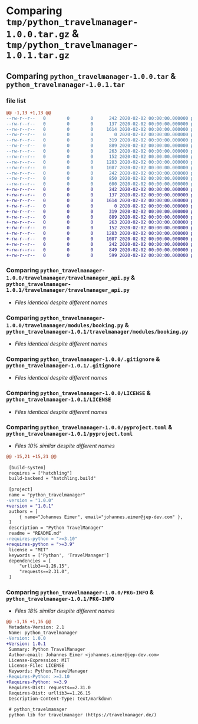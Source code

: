 # Comparing `tmp/python_travelmanager-1.0.0.tar.gz` & `tmp/python_travelmanager-1.0.1.tar.gz`

## Comparing `python_travelmanager-1.0.0.tar` & `python_travelmanager-1.0.1.tar`

### file list

```diff
@@ -1,13 +1,13 @@
--rw-r--r--   0        0        0      242 2020-02-02 00:00:00.000000 python_travelmanager-1.0.0/travelmanager/__init__.py
--rw-r--r--   0        0        0      137 2020-02-02 00:00:00.000000 python_travelmanager-1.0.0/travelmanager/schemas.py
--rw-r--r--   0        0        0     1614 2020-02-02 00:00:00.000000 python_travelmanager-1.0.0/travelmanager/travelmanager_api.py
--rw-r--r--   0        0        0        0 2020-02-02 00:00:00.000000 python_travelmanager-1.0.0/travelmanager/modules/__init__.py
--rw-r--r--   0        0        0      319 2020-02-02 00:00:00.000000 python_travelmanager-1.0.0/travelmanager/modules/availability.py
--rw-r--r--   0        0        0      889 2020-02-02 00:00:00.000000 python_travelmanager-1.0.0/travelmanager/modules/booking.py
--rw-r--r--   0        0        0      263 2020-02-02 00:00:00.000000 python_travelmanager-1.0.0/travelmanager/modules/relation.py
--rw-r--r--   0        0        0      152 2020-02-02 00:00:00.000000 python_travelmanager-1.0.0/travelmanager/modules/station.py
--rw-r--r--   0        0        0     1283 2020-02-02 00:00:00.000000 python_travelmanager-1.0.0/.gitignore
--rw-r--r--   0        0        0     1087 2020-02-02 00:00:00.000000 python_travelmanager-1.0.0/LICENSE
--rw-r--r--   0        0        0      242 2020-02-02 00:00:00.000000 python_travelmanager-1.0.0/README.md
--rw-r--r--   0        0        0      850 2020-02-02 00:00:00.000000 python_travelmanager-1.0.0/pyproject.toml
--rw-r--r--   0        0        0      600 2020-02-02 00:00:00.000000 python_travelmanager-1.0.0/PKG-INFO
+-rw-r--r--   0        0        0      242 2020-02-02 00:00:00.000000 python_travelmanager-1.0.1/travelmanager/__init__.py
+-rw-r--r--   0        0        0      137 2020-02-02 00:00:00.000000 python_travelmanager-1.0.1/travelmanager/schemas.py
+-rw-r--r--   0        0        0     1614 2020-02-02 00:00:00.000000 python_travelmanager-1.0.1/travelmanager/travelmanager_api.py
+-rw-r--r--   0        0        0        0 2020-02-02 00:00:00.000000 python_travelmanager-1.0.1/travelmanager/modules/__init__.py
+-rw-r--r--   0        0        0      319 2020-02-02 00:00:00.000000 python_travelmanager-1.0.1/travelmanager/modules/availability.py
+-rw-r--r--   0        0        0      889 2020-02-02 00:00:00.000000 python_travelmanager-1.0.1/travelmanager/modules/booking.py
+-rw-r--r--   0        0        0      263 2020-02-02 00:00:00.000000 python_travelmanager-1.0.1/travelmanager/modules/relation.py
+-rw-r--r--   0        0        0      152 2020-02-02 00:00:00.000000 python_travelmanager-1.0.1/travelmanager/modules/station.py
+-rw-r--r--   0        0        0     1283 2020-02-02 00:00:00.000000 python_travelmanager-1.0.1/.gitignore
+-rw-r--r--   0        0        0     1087 2020-02-02 00:00:00.000000 python_travelmanager-1.0.1/LICENSE
+-rw-r--r--   0        0        0      242 2020-02-02 00:00:00.000000 python_travelmanager-1.0.1/README.md
+-rw-r--r--   0        0        0      849 2020-02-02 00:00:00.000000 python_travelmanager-1.0.1/pyproject.toml
+-rw-r--r--   0        0        0      599 2020-02-02 00:00:00.000000 python_travelmanager-1.0.1/PKG-INFO
```

### Comparing `python_travelmanager-1.0.0/travelmanager/travelmanager_api.py` & `python_travelmanager-1.0.1/travelmanager/travelmanager_api.py`

 * *Files identical despite different names*

### Comparing `python_travelmanager-1.0.0/travelmanager/modules/booking.py` & `python_travelmanager-1.0.1/travelmanager/modules/booking.py`

 * *Files identical despite different names*

### Comparing `python_travelmanager-1.0.0/.gitignore` & `python_travelmanager-1.0.1/.gitignore`

 * *Files identical despite different names*

### Comparing `python_travelmanager-1.0.0/LICENSE` & `python_travelmanager-1.0.1/LICENSE`

 * *Files identical despite different names*

### Comparing `python_travelmanager-1.0.0/pyproject.toml` & `python_travelmanager-1.0.1/pyproject.toml`

 * *Files 10% similar despite different names*

```diff
@@ -15,21 +15,21 @@
 
 [build-system]
 requires = ["hatchling"]
 build-backend = "hatchling.build"
 
 [project]
 name = "python_travelmanager"
-version = "1.0.0"
+version = "1.0.1"
 authors = [
     { name="Johannes Eimer", email="johannes.eimer@jep-dev.com" },
 ]
 description = "Python TravelManager"
 readme = "README.md"
-requires-python = ">=3.10"
+requires-python = ">=3.9"
 license = "MIT"
 keywords = ['Python', 'TravelManager']
 dependencies = [
     "urllib3==1.26.15",
     "requests==2.31.0",
 ]
```

### Comparing `python_travelmanager-1.0.0/PKG-INFO` & `python_travelmanager-1.0.1/PKG-INFO`

 * *Files 18% similar despite different names*

```diff
@@ -1,16 +1,16 @@
 Metadata-Version: 2.1
 Name: python_travelmanager
-Version: 1.0.0
+Version: 1.0.1
 Summary: Python TravelManager
 Author-email: Johannes Eimer <johannes.eimer@jep-dev.com>
 License-Expression: MIT
 License-File: LICENSE
 Keywords: Python,TravelManager
-Requires-Python: >=3.10
+Requires-Python: >=3.9
 Requires-Dist: requests==2.31.0
 Requires-Dist: urllib3==1.26.15
 Description-Content-Type: text/markdown
 
 # python_travelmanager
 python lib for travelmanager (https://travelmanager.de/)
```

